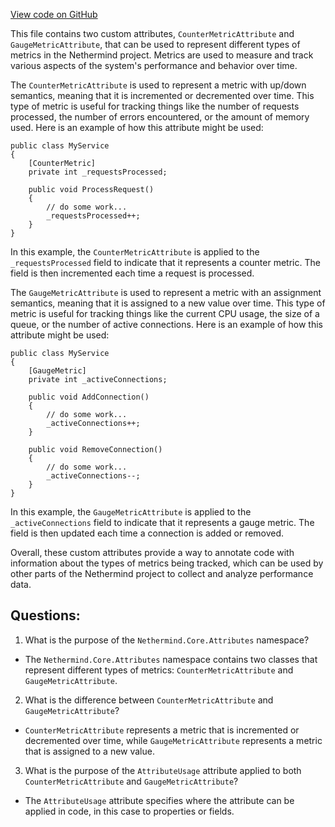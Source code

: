 [View code on GitHub](https://github.com/nethermindeth/nethermind/Nethermind.Core/Attributes/Metrics.cs)

This file contains two custom attributes, `CounterMetricAttribute` and `GaugeMetricAttribute`, that can be used to represent different types of metrics in the Nethermind project. Metrics are used to measure and track various aspects of the system's performance and behavior over time. 

The `CounterMetricAttribute` is used to represent a metric with up/down semantics, meaning that it is incremented or decremented over time. This type of metric is useful for tracking things like the number of requests processed, the number of errors encountered, or the amount of memory used. Here is an example of how this attribute might be used:

```
public class MyService
{
    [CounterMetric]
    private int _requestsProcessed;

    public void ProcessRequest()
    {
        // do some work...
        _requestsProcessed++;
    }
}
```

In this example, the `CounterMetricAttribute` is applied to the `_requestsProcessed` field to indicate that it represents a counter metric. The field is then incremented each time a request is processed.

The `GaugeMetricAttribute` is used to represent a metric with an assignment semantics, meaning that it is assigned to a new value over time. This type of metric is useful for tracking things like the current CPU usage, the size of a queue, or the number of active connections. Here is an example of how this attribute might be used:

```
public class MyService
{
    [GaugeMetric]
    private int _activeConnections;

    public void AddConnection()
    {
        // do some work...
        _activeConnections++;
    }

    public void RemoveConnection()
    {
        // do some work...
        _activeConnections--;
    }
}
```

In this example, the `GaugeMetricAttribute` is applied to the `_activeConnections` field to indicate that it represents a gauge metric. The field is then updated each time a connection is added or removed.

Overall, these custom attributes provide a way to annotate code with information about the types of metrics being tracked, which can be used by other parts of the Nethermind project to collect and analyze performance data.
## Questions: 
 1. What is the purpose of the `Nethermind.Core.Attributes` namespace?
- The `Nethermind.Core.Attributes` namespace contains two classes that represent different types of metrics: `CounterMetricAttribute` and `GaugeMetricAttribute`.

2. What is the difference between `CounterMetricAttribute` and `GaugeMetricAttribute`?
- `CounterMetricAttribute` represents a metric that is incremented or decremented over time, while `GaugeMetricAttribute` represents a metric that is assigned to a new value.

3. What is the purpose of the `AttributeUsage` attribute applied to both `CounterMetricAttribute` and `GaugeMetricAttribute`?
- The `AttributeUsage` attribute specifies where the attribute can be applied in code, in this case to properties or fields.